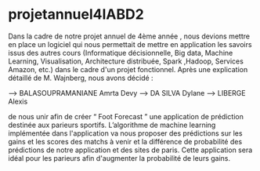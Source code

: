 # projetannuel4IABD2

Dans la cadre de notre projet annuel de 4ème année , nous devions mettre en place un logiciel qui nous permettait de mettre en application les savoirs issus des autres cours (Informatique décisionnelle, Big data, Machine Learning, Visualisation, Architecture distribuée, Spark ,Hadoop, Services Amazon, etc.) dans le cadre d'un projet fonctionnel. Après une explication détaillé de M. Wajnberg, nous avons décidé :

--> BALASOUPRAMANIANE Amrta Devy
--> DA SILVA Dylane
--> LIBERGE Alexis

de nous unir afin de créer “ Foot Forecast ” une application de prédiction destinée aux parieurs sportifs. L’algorithme de machine learning implémentée dans l'application va nous proposer des prédictions  sur les gains et les scores des matchs à venir et la différence de probabilité des prédictions de notre application et des sites de paris.
Cette application sera idéal pour les parieurs afin d'augmenter la probabilité de leurs gains.
